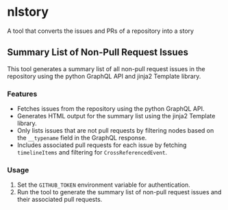 # nlstory
A tool that converts the issues and PRs of a repository into a story

## Summary List of Non-Pull Request Issues
This tool generates a summary list of all non-pull request issues in the repository using the python GraphQL API and jinja2 Template library.

### Features
- Fetches issues from the repository using the python GraphQL API.
- Generates HTML output for the summary list using the jinja2 Template library.
- Only lists issues that are not pull requests by filtering nodes based on the `__typename` field in the GraphQL response.
- Includes associated pull requests for each issue by fetching `timelineItems` and filtering for `CrossReferencedEvent`.

### Usage
1. Set the `GITHUB_TOKEN` environment variable for authentication.
2. Run the tool to generate the summary list of non-pull request issues and their associated pull requests.

